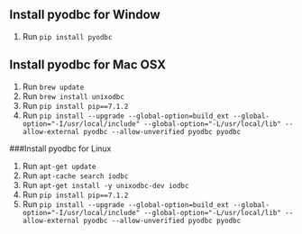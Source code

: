 ## Install pyodbc for Window

1. Run `pip install pyodbc`

## Install pyodbc for Mac OSX

1. Run `brew update`
2. Run `brew install unixodbc`
3. Run `pip install pip==7.1.2`
4. Run `pip install --upgrade --global-option=build_ext --global-option="-I/usr/local/include" --global-option="-L/usr/local/lib" --allow-external pyodbc --allow-unverified pyodbc pyodbc`


###Install pyodbc for Linux

1. Run `apt-get update`
2. Run `apt-cache search iodbc`
3. Run `apt-get install -y unixodbc-dev iodbc`
4. Run `pip install pip==7.1.2`
5. Run `pip install --upgrade --global-option=build_ext --global-option="-I/usr/local/include" --global-option="-L/usr/local/lib" --allow-external pyodbc --allow-unverified pyodbc pyodbc`
